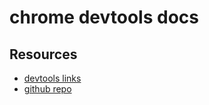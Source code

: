 # chrome devtools docs

## Resources

- [devtools links](https://developer.chrome.com/docs/devtools)
- [github repo](https://github.com/GoogleChrome/devtools-docs)
